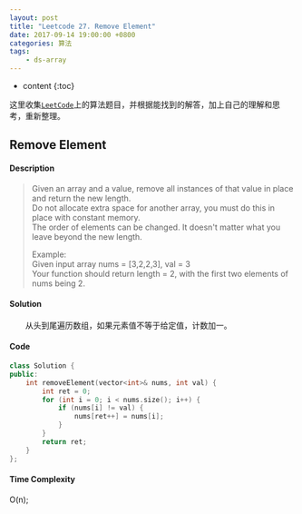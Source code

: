 ```yaml
---
layout: post
title: "Leetcode 27. Remove Element"
date: 2017-09-14 19:00:00 +0800 
categories: 算法
tags: 
    - ds-array
---
```

* content
{:toc}

这里收集[`LeetCode`](https://leetcode.com)上的算法题目，并根据能找到的解答，加上自己的理解和思考，重新整理。

<!-- more -->

## Remove Element

#### Description

> Given an array and a value, remove all instances of that value in place and return the new length.  
> Do not allocate extra space for another array, you must do this in place with constant memory.  
> The order of elements can be changed. It doesn't matter what you leave beyond the new length.  
> 
> Example:  
> Given input array nums = [3,2,2,3], val = 3  
> Your function should return length = 2, with the first two elements of nums being 2.

#### Solution

&emsp;&emsp;从头到尾遍历数组，如果元素值不等于给定值，计数加一。

#### Code

```cpp
class Solution {
public:
    int removeElement(vector<int>& nums, int val) {
        int ret = 0;
        for (int i = 0; i < nums.size(); i++) {
            if (nums[i] != val) {
                nums[ret++] = nums[i];
            }
        }
        return ret;
    }
};
```


#### Time Complexity

O(n);